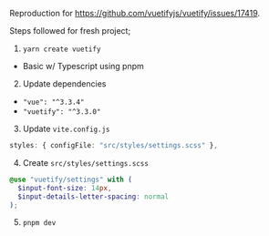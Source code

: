 Reproduction for https://github.com/vuetifyjs/vuetify/issues/17419.

Steps followed for fresh project;

1. `yarn create vuetify`

- Basic w/ Typescript using pnpm

2. Update dependencies

- `"vue": "^3.3.4"`
- `"vuetify": "^3.3.0"`

3. Update `vite.config.js`

```ts
styles: { configFile: "src/styles/settings.scss" },
```

4. Create `src/styles/settings.scss`

```scss
@use "vuetify/settings" with (
  $input-font-size: 14px,
  $input-details-letter-spacing: normal
);
```

5. `pnpm dev`
